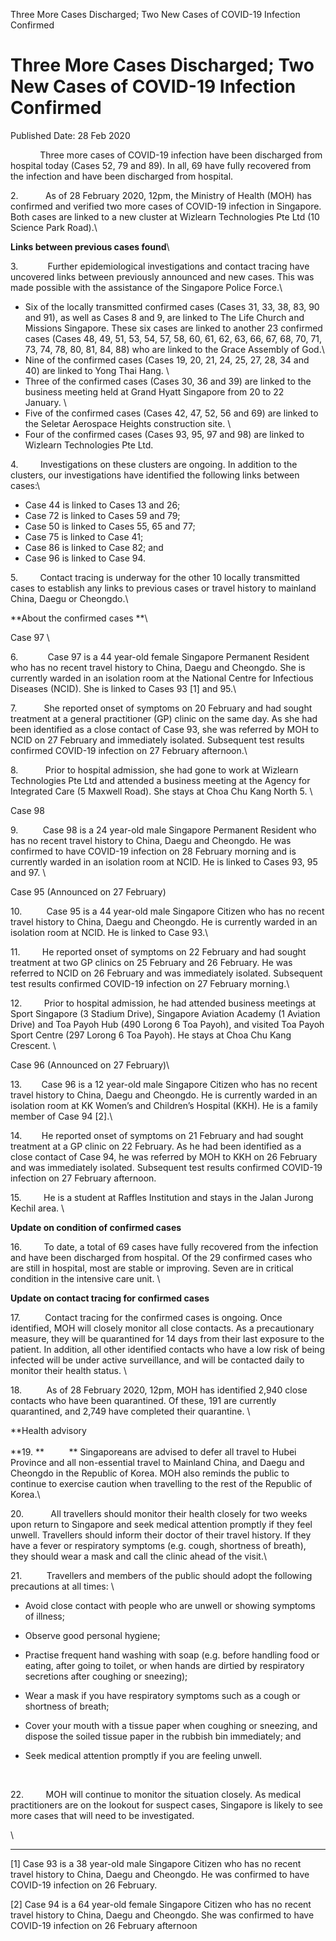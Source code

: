 Three More Cases Discharged; Two New Cases of COVID-19 Infection
Confirmed

Three More Cases Discharged; Two New Cases of COVID-19 Infection Confirmed
==========================================================================

Published Date: 28 Feb 2020

            Three more cases of COVID-19 infection have been discharged
from hospital today (Cases 52, 79 and 89). In all, 69 have fully
recovered from the infection and have been discharged from hospital.

2\.           As of 28 February 2020, 12pm, the Ministry of Health (MOH)
has confirmed and verified two more cases of COVID-19 infection in
Singapore. Both cases are linked to a new cluster at Wizlearn
Technologies Pte Ltd (10 Science Park Road).\

**Links between previous cases found**\

3\.            Further epidemiological investigations and contact tracing
have uncovered links between previously announced and new cases. This
was made possible with the assistance of the Singapore Police Force.\

-   Six of the locally transmitted confirmed cases (Cases 31, 33, 38,
    83, 90 and 91), as well as Cases 8 and 9, are linked to The Life
    Church and Missions Singapore. These six cases are linked to another
    23 confirmed cases (Cases 48, 49, 51, 53, 54, 57, 58, 60, 61, 62,
    63, 66, 67, 68, 70, 71, 73, 74, 78, 80, 81, 84, 88) who are linked
    to the Grace Assembly of God.\
-   Nine of the confirmed cases (Cases 19, 20, 21, 24, 25, 27, 28, 34
    and 40) are linked to Yong Thai Hang. \
-   Three of the confirmed cases (Cases 30, 36 and 39) are linked to the
    business meeting held at Grand Hyatt Singapore from 20 to 22
    January. \
-   Five of the confirmed cases (Cases 42, 47, 52, 56 and 69) are linked
    to the Seletar Aerospace Heights construction site. \
-   Four of the confirmed cases (Cases 93, 95, 97 and 98) are linked to
    Wizlearn Technologies Pte Ltd.

4\.         Investigations on these clusters are ongoing. In addition to
the clusters, our investigations have identified the following links
between cases:\

-   Case 44 is linked to Cases 13 and 26;
-   Case 72 is linked to Cases 59 and 79;
-   Case 50 is linked to Cases 55, 65 and 77;
-   Case 75 is linked to Case 41;
-   Case 86 is linked to Case 82; and
-   Case 96 is linked to Case 94.

5\.         Contact tracing is underway for the other 10 locally
transmitted cases to establish any links to previous cases or travel
history to mainland China, Daegu or Cheongdo.\

**About the confirmed cases **\

Case 97 \

6\.            Case 97 is a 44 year-old female Singapore Permanent
Resident who has no recent travel history to China, Daegu and Cheongdo.
She is currently warded in an isolation room at the National Centre for
Infectious Diseases (NCID). She is linked to Cases 93 \[1\] and 95.\

7\.           She reported onset of symptoms on 20 February and had
sought treatment at a general practitioner (GP) clinic on the same day.
As she had been identified as a close contact of Case 93, she was
referred by MOH to NCID on 27 February and immediately isolated.
Subsequent test results confirmed COVID-19 infection on 27 February
afternoon.\

8\.           Prior to hospital admission, she had gone to work at
Wizlearn Technologies Pte Ltd and attended a business meeting at the
Agency for Integrated Care (5 Maxwell Road). She stays at Choa Chu Kang
North 5. \

Case 98

9\.          Case 98 is a 24 year-old male Singapore Permanent Resident
who has no recent travel history to China, Daegu and Cheongdo. He was
confirmed to have COVID-19 infection on 28 February morning and is
currently warded in an isolation room at NCID. He is linked to Cases 93,
95 and 97. \

Case 95 (Announced on 27 February)

10\.          Case 95 is a 44 year-old male Singapore Citizen who has no
recent travel history to China, Daegu and Cheongdo. He is currently
warded in an isolation room at NCID. He is linked to Case 93.\

11\.         He reported onset of symptoms on 22 February and had sought
treatment at two GP clinics on 25 February and 26 February. He was
referred to NCID on 26 February and was immediately isolated. Subsequent
test results confirmed COVID-19 infection on 27 February morning.\

12\.         Prior to hospital admission, he had attended business
meetings at Sport Singapore (3 Stadium Drive), Singapore Aviation
Academy (1 Aviation Drive) and Toa Payoh Hub (490 Lorong 6 Toa Payoh),
and visited Toa Payoh Sport Centre (297 Lorong 6 Toa Payoh). He stays at
Choa Chu Kang Crescent. \

Case 96 (Announced on 27 February)\

13\.        Case 96 is a 12 year-old male Singapore Citizen who has no
recent travel history to China, Daegu and Cheongdo. He is currently
warded in an isolation room at KK Women’s and Children’s Hospital (KKH).
He is a family member of Case 94 \[2\].\

14\.        He reported onset of symptoms on 21 February and had sought
treatment at a GP clinic on 22 February. As he had been identified as a
close contact of Case 94, he was referred by MOH to KKH on 26 February
and was immediately isolated. Subsequent test results confirmed COVID-19
infection on 27 February afternoon. 

15\.         He is a student at Raffles Institution and stays in the
Jalan Jurong Kechil area. \

**Update on condition of confirmed cases**

16\.         To date, a total of 69 cases have fully recovered from the
infection and have been discharged from hospital. Of the 29 confirmed
cases who are still in hospital, most are stable or improving. Seven are
in critical condition in the intensive care unit. \

**Update on contact tracing for confirmed cases**

17\.          Contact tracing for the confirmed cases is ongoing. Once
identified, MOH will closely monitor all close contacts. As a
precautionary measure, they will be quarantined for 14 days from their
last exposure to the patient. In addition, all other identified contacts
who have a low risk of being infected will be under active surveillance,
and will be contacted daily to monitor their health status. \

18\.          As of 28 February 2020, 12pm, MOH has identified 2,940
close contacts who have been quarantined. Of these, 191 are currently
quarantined, and 2,749 have completed their quarantine. \

**Health advisory\
\
**19. **          ** Singaporeans are advised to defer all travel to
Hubei Province and all non-essential travel to Mainland China, and Daegu
and Cheongdo in the Republic of Korea. MOH also reminds the public to
continue to exercise caution when travelling to the rest of the Republic
of Korea.\

20\.           All travellers should monitor their health closely for two
weeks upon return to Singapore and seek medical attention promptly if
they feel unwell. Travellers should inform their doctor of their travel
history. If they have a fever or respiratory symptoms (e.g. cough,
shortness of breath), they should wear a mask and call the clinic ahead
of the visit.\

21\.          Travellers and members of the public should adopt the
following precautions at all times: \

-   Avoid close contact with people who are unwell or showing symptoms
    of illness;
-   Observe good personal hygiene;
-   Practise frequent hand washing with soap (e.g. before handling food
    or eating, after going to toilet, or when hands are dirtied by
    respiratory secretions after coughing or sneezing);
-   Wear a mask if you have respiratory symptoms such as a cough or
    shortness of breath;
-   Cover your mouth with a tissue paper when coughing or sneezing, and
    dispose the soiled tissue paper in the rubbish bin immediately; and
-   Seek medical attention promptly if you are feeling unwell.

     

22\.         MOH will continue to monitor the situation closely. As
medical practitioners are on the lookout for suspect cases, Singapore is
likely to see more cases that will need to be investigated.

\

<div>

------------------------------------------------------------------------

<div id="ftn1">

\[1\] Case 93 is a 38 year-old male Singapore Citizen who has no recent
travel history to China, Daegu and Cheongdo. He was confirmed to have
COVID-19 infection on 26 February.

</div>

<div id="ftn2">

\[2\] Case 94 is a 64 year-old female Singapore Citizen who has no
recent travel history to China, Daegu and Cheongdo. She was confirmed to
have COVID-19 infection on 26 February afternoon

</div>

</div>

